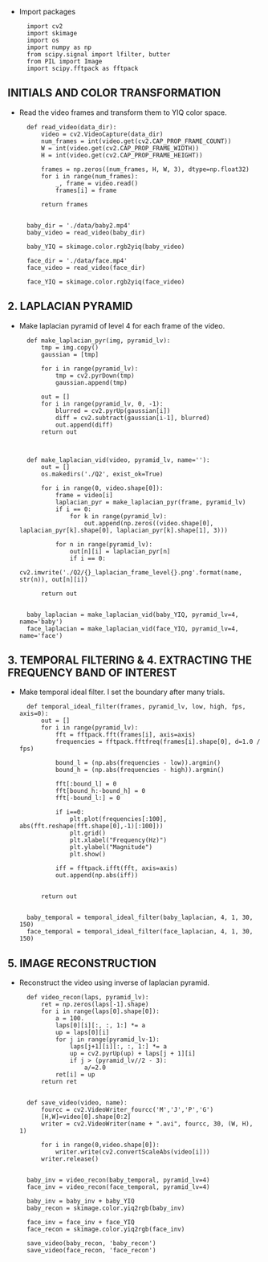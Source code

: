 * Import packages

        import cv2
        import skimage
        import os
        import numpy as np
        from scipy.signal import lfilter, butter
        from PIL import Image
        import scipy.fftpack as fftpack




## INITIALS AND COLOR TRANSFORMATION
* Read the video frames and transform them to YIQ color space.
        
        def read_video(data_dir):
            video = cv2.VideoCapture(data_dir)
            num_frames = int(video.get(cv2.CAP_PROP_FRAME_COUNT))
            W = int(video.get(cv2.CAP_PROP_FRAME_WIDTH))
            H = int(video.get(cv2.CAP_PROP_FRAME_HEIGHT))

            frames = np.zeros((num_frames, H, W, 3), dtype=np.float32)
            for i in range(num_frames):
                _, frame = video.read()
                frames[i] = frame

            return frames


        baby_dir = './data/baby2.mp4'
        baby_video = read_video(baby_dir)

        baby_YIQ = skimage.color.rgb2yiq(baby_video)

        face_dir = './data/face.mp4'
        face_video = read_video(face_dir)

        face_YIQ = skimage.color.rgb2yiq(face_video)



## 2. LAPLACIAN PYRAMID
* Make laplacian pyramid of level 4 for each frame of the video.

        def make_laplacian_pyr(img, pyramid_lv):
            tmp = img.copy()
            gaussian = [tmp]

            for i in range(pyramid_lv):
                tmp = cv2.pyrDown(tmp)
                gaussian.append(tmp)

            out = []
            for i in range(pyramid_lv, 0, -1):
                blurred = cv2.pyrUp(gaussian[i])
                diff = cv2.subtract(gaussian[i-1], blurred)
                out.append(diff)
            return out



        def make_laplacian_vid(video, pyramid_lv, name=''):
            out = []
            os.makedirs('./Q2', exist_ok=True)

            for i in range(0, video.shape[0]):
                frame = video[i]
                laplacian_pyr = make_laplacian_pyr(frame, pyramid_lv)
                if i == 0:
                    for k in range(pyramid_lv):
                        out.append(np.zeros((video.shape[0], laplacian_pyr[k].shape[0], laplacian_pyr[k].shape[1], 3)))

                for n in range(pyramid_lv):
                    out[n][i] = laplacian_pyr[n]
                    if i == 0:
                        cv2.imwrite('./Q2/{}_laplacian_frame_level{}.png'.format(name, str(n)), out[n][i])

            return out


        baby_laplacian = make_laplacian_vid(baby_YIQ, pyramid_lv=4, name='baby')
        face_laplacian = make_laplacian_vid(face_YIQ, pyramid_lv=4, name='face')


## 3. TEMPORAL FILTERING & 4. EXTRACTING THE FREQUENCY BAND OF INTEREST
* Make temporal ideal filter. I set the boundary after many trials.

        def temporal_ideal_filter(frames, pyramid_lv, low, high, fps, axis=0):
            out = []
            for i in range(pyramid_lv):
                fft = fftpack.fft(frames[i], axis=axis)
                frequencies = fftpack.fftfreq(frames[i].shape[0], d=1.0 / fps)

                bound_l = (np.abs(frequencies - low)).argmin()
                bound_h = (np.abs(frequencies - high)).argmin()

                fft[:bound_l] = 0
                fft[bound_h:-bound_h] = 0
                fft[-bound_l:] = 0

                if i==0:
                    plt.plot(frequencies[:100], abs(fft.reshape(fft.shape[0],-1)[:100]))      
                    plt.grid()
                    plt.xlabel("Frequency(Hz)")
                    plt.ylabel("Magnitude")
                    plt.show()

                iff = fftpack.ifft(fft, axis=axis)
                out.append(np.abs(iff))


            return out


        baby_temporal = temporal_ideal_filter(baby_laplacian, 4, 1, 30, 150)
        face_temporal = temporal_ideal_filter(face_laplacian, 4, 1, 30, 150)


## 5. IMAGE RECONSTRUCTION
* Reconstruct the video using inverse of laplacian pyramid.


        def video_recon(laps, pyramid_lv):
            ret = np.zeros(laps[-1].shape)
            for i in range(laps[0].shape[0]):
                a = 100.
                laps[0][i][:, :, 1:] *= a 
                up = laps[0][i]
                for j in range(pyramid_lv-1):
                    laps[j+1][i][:, :, 1:] *= a
                    up = cv2.pyrUp(up) + laps[j + 1][i]
                    if j > (pyramid_lv//2 - 3):
                        a/=2.0
                ret[i] = up
            return ret


        def save_video(video, name):
            fourcc = cv2.VideoWriter_fourcc('M','J','P','G')
            [H,W]=video[0].shape[0:2]
            writer = cv2.VideoWriter(name + ".avi", fourcc, 30, (W, H), 1)

            for i in range(0,video.shape[0]):
                writer.write(cv2.convertScaleAbs(video[i]))
            writer.release()


        baby_inv = video_recon(baby_temporal, pyramid_lv=4)
        face_inv = video_recon(face_temporal, pyramid_lv=4)

        baby_inv = baby_inv + baby_YIQ
        baby_recon = skimage.color.yiq2rgb(baby_inv)

        face_inv = face_inv + face_YIQ
        face_recon = skimage.color.yiq2rgb(face_inv)

        save_video(baby_recon, 'baby_recon')
        save_video(face_recon, 'face_recon')
